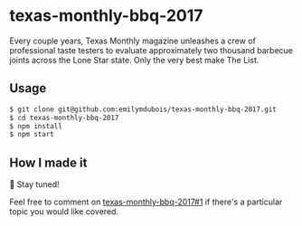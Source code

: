 # texas-monthly-bbq-2017

Every couple years, Texas Monthly magazine unleashes a crew of professional taste testers to evaluate approximately two thousand barbecue joints across the Lone Star state. Only the very best make The List.

## Usage

```sh
$ git clone git@github.com:emilymdubois/texas-monthly-bbq-2017.git
$ cd texas-monthly-bbq-2017
$ npm install
$ npm start
```

## How I made it

:construction: Stay tuned!

Feel free to comment on [texas-monthly-bbq-2017#1](https://github.com/emilymdubois/texas-monthly-bbq-2017/issues/1) if there's a particular topic you would like covered.
